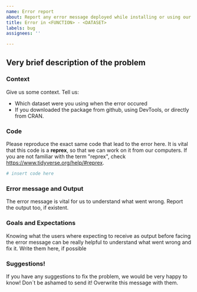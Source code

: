 ```yaml
---
name: Error report
about: Report any error message deployed while installing or using our package
title: Error in <FUNCTION> - <DATASET>
labels: bug
assignees: ''

---
```


## Very brief description of the problem

### Context

Give us some context. Tell us:

- Which dataset were you using when the error occured
- If you downloaded the package from github, using DevTools, or directly from CRAN. 

### Code

Please reproduce the exact same code that lead to the error here.  It is vital that this code is a **reprex**, so that we can work on it from our computers. If you are not familiar with the term "reprex", check https://www.tidyverse.org/help/#reprex.

```r
# insert code here
```

### Error message and Output

The error message is vital for us to understand what went wrong. Report the output too, if existent.

### Goals and Expectations

Knowing what the users where expecting to receive as output before facing the error message can be really helpful to understand what went wrong and fix it. Write them here, if possible

### Suggestions!

If you have any suggestions to fix the problem, we would be very happy to know! Don´t be ashamed to send it! Overwrite this message with them.
